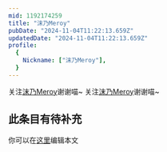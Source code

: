 ```yaml
---
mid: 1192174259
title: "沫乃Meroy"
pubDate: "2024-11-04T11:22:13.659Z"
updatedDate: "2024-11-04T11:22:13.659Z"
profile:
  {
    Nickname: ["沫乃Meroy"],
  }
---
```


关注[沫乃Meroy](https://space.bilibili.com/1192174259)谢谢喵~ 关注[沫乃Meroy](https://space.bilibili.com/1192174259)谢谢喵~

## 此条目有待补充
你可以在[这里](https://github.com/Yuhanawa/VTuber.ICU/edit/master/src/content/v/沫乃Meroy/index.md)编辑本文
